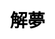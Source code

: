 ---
title: 解夢
layout: dream_interpretation/list
description: 在線解夢，夢境分析.
js: []
css: ["css/luck/dream_interpretation/dream_interpretation.css"]
---
